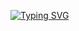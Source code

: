 
[![Typing SVG](https://readme-typing-svg.herokuapp.com?font=&size=30&duration=500&color=00FF00&center=true&vCenter=true&height=40&lines=Error+404+Not+Found)](https://git.io/typing-svg)

